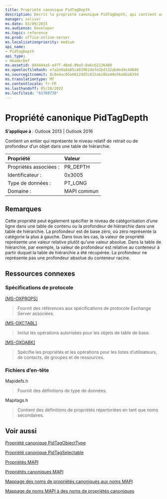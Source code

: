 ```yaml
---
title: Propriété canonique PidTagDepth
description: Décrit la propriété canonique PidTagDepth, qui contient un entier indiquant le niveau relatif de retrait ou de profondeur d’un objet dans une table de hiérarchie.
manager: soliver
ms.date: 03/09/2015
ms.audience: Developer
ms.topic: reference
ms.prod: office-online-server
ms.localizationpriority: medium
api_name:
- PidTagDepth
api_type:
- HeaderDef
ms.assetid: 04d444a5-e97f-48e6-89a5-8a6cb2136408
ms.openlocfilehash: e7a2e9a8a85c483961defe2bd132abded4c44046
ms.sourcegitcommit: 8c8e4ac05a6612dd5c815ab18ba40e56a6ba839d
ms.translationtype: MT
ms.contentlocale: fr-FR
ms.lasthandoff: 05/28/2022
ms.locfileid: "65769730"
---
```

# <a name="pidtagdepth-canonical-property"></a>Propriété canonique PidTagDepth

  
  
**S’applique à** : Outlook 2013 | Outlook 2016 
  
Contient un entier qui représente le niveau relatif de retrait ou de profondeur d’un objet dans une table de hiérarchie.
  
|Propriété|Valeur|
|:-----|:-----|
|Propriétés associées :  <br/> |PR_DEPTH  <br/> |
|Identificateur :  <br/> |0x3005  <br/> |
|Type de données :  <br/> |PT_LONG  <br/> |
|Domaine :  <br/> |MAPI commun  <br/> |
   
## <a name="remarks"></a>Remarques

Cette propriété peut également spécifier le niveau de catégorisation d’une ligne dans une table de contenu ou la profondeur de hiérarchie dans une table de hiérarchie. La profondeur est de base zéro, où zéro représente la catégorie la plus à gauche. Dans tous les cas, la valeur de propriété représente une valeur relative plutôt qu’une valeur absolue. Dans la table de hiérarchie, par exemple, la valeur de profondeur est relative au conteneur à partir duquel la table de hiérarchie a été récupérée. La profondeur ne représente pas une profondeur absolue du conteneur racine. 
  
## <a name="related-resources"></a>Ressources connexes

### <a name="protocol-specifications"></a>Spécifications de protocole

[[MS-OXPROPS]](https://msdn.microsoft.com/library/f6ab1613-aefe-447d-a49c-18217230b148%28Office.15%29.aspx)
  
> Fournit des références aux spécifications de protocole Exchange Server associées.
    
[[MS-OXCTABL]](https://msdn.microsoft.com/library/d33612dc-36a8-4623-8a26-c156cf8aae4b%28Office.15%29.aspx)
  
> Inclut les opérations autorisées pour les objets de table de base.
    
[[MS-OXOABK]](https://msdn.microsoft.com/library/f4cf9b4c-9232-4506-9e71-2270de217614%28Office.15%29.aspx)
  
> Spécifie les propriétés et les opérations pour les listes d’utilisateurs, de contacts, de groupes et de ressources.
    
### <a name="header-files"></a>Fichiers d’en-tête

Mapidefs.h
  
> Fournit des définitions de type de données.
    
Mapitags.h
  
> Contient des définitions de propriétés répertoriées en tant que noms secondaires.
    
## <a name="see-also"></a>Voir aussi



[Propriété canonique PidTagObjectType](pidtagobjecttype-canonical-property.md)
  
[Propriété canonique PidTagSelectable](pidtagselectable-canonical-property.md)


[Propriétés MAPI](mapi-properties.md)
  
[Propriétés canoniques MAPI](mapi-canonical-properties.md)
  
[Mappage des noms de propriétés canoniques aux noms MAPI](mapping-canonical-property-names-to-mapi-names.md)
  
[Mappage de noms MAPI à des noms de propriétés canoniques](mapping-mapi-names-to-canonical-property-names.md)


